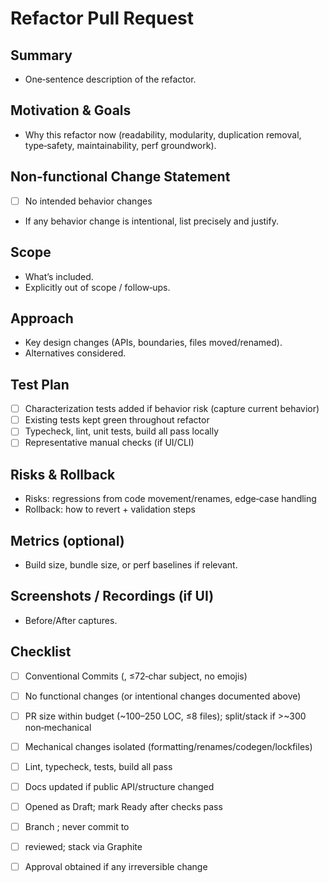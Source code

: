 # Refactor Pull Request

## Summary
- One‑sentence description of the refactor.

## Motivation & Goals
- Why this refactor now (readability, modularity, duplication removal, type‑safety, maintainability, perf groundwork).

## Non‑functional Change Statement
- [ ] No intended behavior changes
- If any behavior change is intentional, list precisely and justify.

## Scope
- What’s included.
- Explicitly out of scope / follow‑ups.

## Approach
- Key design changes (APIs, boundaries, files moved/renamed).
- Alternatives considered.

## Test Plan
- [ ] Characterization tests added if behavior risk (capture current behavior)
- [ ] Existing tests kept green throughout refactor
- [ ] Typecheck, lint, unit tests, build all pass locally
- [ ] Representative manual checks (if UI/CLI)

## Risks & Rollback
- Risks: regressions from code movement/renames, edge‑case handling
- Rollback: how to revert + validation steps

## Metrics (optional)
- Build size, bundle size, or perf baselines if relevant.

## Screenshots / Recordings (if UI)
- Before/After captures.

## Checklist
- [ ] Conventional Commits (, ≤72‑char subject, no emojis)
- [ ] No functional changes (or intentional changes documented above)
- [ ] PR size within budget (~100–250 LOC, ≤8 files); split/stack if >~300 non‑mechanical
- [ ] Mechanical changes isolated (formatting/renames/codegen/lockfiles)
- [ ] Lint, typecheck, tests, build all pass
- [ ] Docs updated if public API/structure changed
- [ ] Opened as Draft; mark Ready after checks pass
- [ ] Branch ; never commit to 
- [ ]  reviewed; stack via Graphite
- [ ] Approval obtained if any irreversible change

